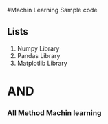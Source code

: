 #Machin Learning Sample code 

## Lists

1. Numpy Library
2. Pandas Library
3. Matplotlib Library
# AND
### All Method Machin learning 
